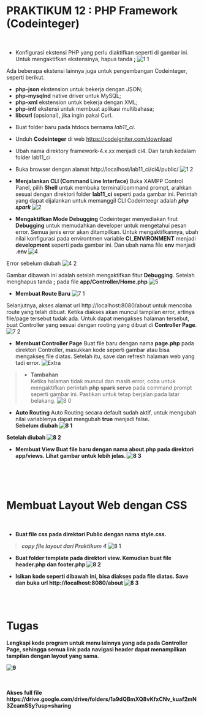 # **PRAKTIKUM 12 : PHP Framework (Codeinteger)**<br/>
</br>


+ Konfigurasi ekstensi PHP yang perlu diaktifkan seperti di gambar ini. Untuk mengaktifkan ekstensinya, hapus tanda <b> ; </b>
![1 1](https://user-images.githubusercontent.com/56438848/122497153-1f20ca80-d017-11eb-89f1-a8dd2366c7d0.jpg)

Ada beberapa ekstensi lainnya juga untuk pengembangan Codeinteger, seperti berikut.
- <b>php-json</b> ekstension untuk bekerja dengan JSON;
- <b>php-mysqlnd</b> native driver untuk MySQL;
- <b>php-xml</b> ekstension untuk bekerja dengan XML;
- <b>php-intl</b> ekstensi untuk membuat aplikasi multibahasa;
- <b>libcurl</b> (opsional), jika ingin pakai Curl.

+ Buat folder baru pada htdocs bernama <i>lab11_ci</i>.
+ Unduh <b>Codeinteger</b> di web https://codeigniter.com/download
+ Ubah nama direktory framework-4.x.xx menjadi ci4. Dan taruh kedalam folder lab11_ci
+ Buka browser dengan alamat http://localhost/lab11_ci/ci4/public/
![1 2](https://user-images.githubusercontent.com/56438848/122497158-20ea8e00-d017-11eb-946e-74b038d787c3.jpg)


+ <b>Menjalankan CLI (Command Line Interface)</b>
Buka XAMPP Control Panel, pilih <b>Shell</b> untuk membuka terminal/command prompt, arahkan sesuai dengan direktori folder <b>lab11_ci</b> seperti pada gambar ini. Perintah yang dapat dijalankan untuk memanggil CLI Codeinteegr adalah <b><i> php spark </b></i>
![2](https://user-images.githubusercontent.com/56438848/122503373-842ded80-d022-11eb-9d95-f5edbf912b42.JPG)


+ <b>Mengaktifkan Mode Debugging</b>
Codeinteger menyediakan firut <b>Debugging</b> untuk memudahkan developer untuk mengetahui pesan error. Semua jenis error akan ditampilkan. Untuk mengaktifkannya, ubah nilai konfigurasi pada environtmen variable <b>CI_ENVIRONMENT</b> menjadi <b>development</b> seperti pada gambar ini. Dan ubah nama file <b> env </b> menjadi <b> .env </b>
![4](https://user-images.githubusercontent.com/56438848/122504534-b2143180-d024-11eb-8f21-21592bb5092e.jpg)

Error sebelum diubah
![4 2](https://user-images.githubusercontent.com/56438848/122504640-e0920c80-d024-11eb-9221-c3ad0fd5380b.JPG)

Gambar dibawah ini adalah setelah mengaktifkan fitur <b>Debugging</b>. Setelah menghapus tanda <b>;</b> pada file <b>app/Controller/Home.php</b>
![5](https://user-images.githubusercontent.com/56438848/122504766-2353e480-d025-11eb-8283-3cada7459840.jpg)


+ <b>Membuat Route Baru</b>
![7 1](https://user-images.githubusercontent.com/56438848/122505032-ba20a100-d025-11eb-8142-45f33d3bcd60.jpg)

Selanjutnya, akses alamat url http://localhost:8080/about untuk mencoba route yang telah dibuat.
Ketika diakses akan muncul tampilan error, artinya file/page tersebut tudak ada. Untuk dapat mengakses halaman tersebut, buat Controller yang sesuai dengan rooting yang dibuat di <b>Controller Page</b>.
![7 2](https://user-images.githubusercontent.com/56438848/122505042-bd1b9180-d025-11eb-8747-14f8c20bc98e.JPG)


+ <b>Membuat Controller Page</b>
Buat file baru dengan nama <b>page.php</b> pada direktori Controller, masukkan kode seperti gambar atau bisa mengakses file diatas. Setelah itu, save dan refresh halaman web yang tadi error.
![Extra](https://user-images.githubusercontent.com/56438848/122505387-75e1d080-d026-11eb-899c-34cead6048ea.JPG)


> - <b>Tambahan</b> </br>
Ketika halaman tidak muncul dan masih error, coba untuk mengaktifkan perintah <b>php spark serve</b> pada command prompt seperti gambar ini. Pastikan untuk tetap berjalan pada latar belakang.
![8 0](https://user-images.githubusercontent.com/56438848/122505651-fb658080-d026-11eb-81bf-9e69aef6a0b1.JPG)


+ <b> Auto Routing</b>
Auto Routing secara default sudah aktif, untuk mengubah nilai variablenya dapat mengubah <b>true</b> menjadi </b>false<b>. </br>
Sebelum diubah
![8 1](https://user-images.githubusercontent.com/56438848/122506264-29979000-d028-11eb-8c28-19d906f1caad.JPG)

Setelah diubah
![8 2](https://user-images.githubusercontent.com/56438848/122506268-2b615380-d028-11eb-90b7-5d03a648bac3.JPG)

+ <b>Membuat View</b>
Buat file baru dengan nama <b>about.php</b> pada direktori <b>app/views</b>. Lihat gambar untuk lebih jelas.
![8 3](https://user-images.githubusercontent.com/56438848/122507617-b6dbe400-d02a-11eb-80fa-d11e9e2d929b.JPG)
</br>
</br>
</br>


# **Membuat Layout Web dengan CSS**<br/>
</br>

+ Buat file css pada direktori <b>Public</b> dengan nama <b>style.css</b>.
> <i>copy file layout dari Praktikum 4</i>
![8 1](https://user-images.githubusercontent.com/56438848/122508213-cd366f80-d02b-11eb-9452-960209b920cd.JPG)

+ Buat folder <b>template</b> pada direktori view. Kemudian buat file <b>header.php</b> dan <b>footer.php</b>
![8 2](https://user-images.githubusercontent.com/56438848/122508398-269e9e80-d02c-11eb-8afc-813243eb24f8.JPG)

+ Isikan kode seperti dibawah ini, bisa diakses pada file diatas. Save dan buka url http://localhost:8080/about
![8 3](https://user-images.githubusercontent.com/56438848/122508436-33bb8d80-d02c-11eb-9083-d9fc382d11ac.JPG)
</br>
</br>

# **Tugas**<br/>
Lengkapi kode program untuk menu lainnya yang ada pada Controller Page, sehingga semua link pada navigasi header dapat menampilkan tampilan dengan layout yang sama.

![9](https://user-images.githubusercontent.com/56438848/122508832-d542df00-d02c-11eb-9a17-d844fe4611c4.JPG)

</br>
</br>
Akses full file
https://drive.google.com/drive/folders/1a9dQBmXQ8vKfxCNv_kuaf2mN3ZcamSSy?usp=sharing
